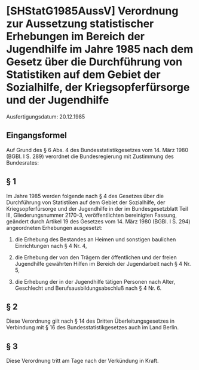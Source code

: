 # [SHStatG1985AussV] Verordnung zur Aussetzung statistischer Erhebungen im Bereich der Jugendhilfe im Jahre 1985 nach dem Gesetz über die Durchführung von Statistiken auf dem Gebiet der Sozialhilfe, der Kriegsopferfürsorge und der Jugendhilfe

Ausfertigungsdatum: 20.12.1985

 

## Eingangsformel

Auf Grund des § 6 Abs. 4 des Bundesstatistikgesetzes vom 14. März 1980 (BGBl. I S. 289) verordnet die Bundesregierung mit Zustimmung des Bundesrates:


## § 1

Im Jahre 1985 werden folgende nach § 4 des Gesetzes über die Durchführung von Statistiken auf dem Gebiet der Sozialhilfe, der Kriegsopferfürsorge und der Jugendhilfe in der im Bundesgesetzblatt Teil III, Gliederungsnummer 2170-3, veröffentlichten bereinigten Fassung, geändert durch Artikel 19 des Gesetzes vom 14. März 1980 (BGBl. I S. 294) angeordneten Erhebungen ausgesetzt:

1. die Erhebung des Bestandes an Heimen und sonstigen baulichen Einrichtungen nach § 4 Nr. 4,

2. die Erhebung der von den Trägern der öffentlichen und der freien Jugendhilfe gewährten Hilfen im Bereich der Jugendarbeit nach § 4 Nr. 5,

3. die Erhebung der in der Jugendhilfe tätigen Personen nach Alter, Geschlecht und Berufsausbildungsabschluß nach § 4 Nr. 6.


## § 2

Diese Verordnung gilt nach § 14 des Dritten Überleitungsgesetzes in Verbindung mit § 16 des Bundesstatistikgesetzes auch im Land Berlin.


## § 3

Diese Verordnung tritt am Tage nach der Verkündung in Kraft.

